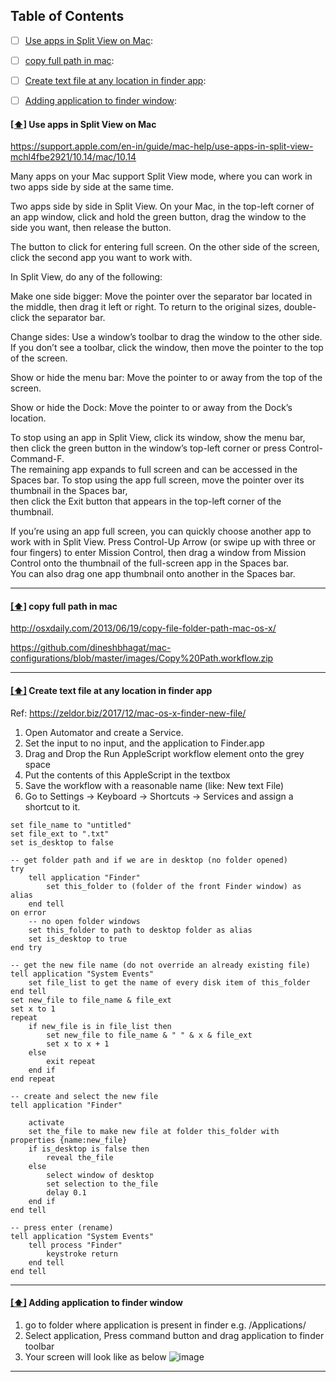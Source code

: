 ## <a name='toc'>Table of Contents</a>
- [ ] [Use apps in Split View on Mac](#split):
- [ ] [copy full path in mac](#copypath):
- [ ] [Create text file at any location in finder app](#textfile):
- [ ] [Adding application to finder window](#addAppFinder):




#### [[⬆]](#toc) <a name='split'>Use apps in Split View on Mac</a>

https://support.apple.com/en-in/guide/mac-help/use-apps-in-split-view-mchl4fbe2921/10.14/mac/10.14

Many apps on your Mac support Split View mode, where you can work in two apps side by side at the same time.

Two apps side by side in Split View.
On your Mac, in the top-left corner of an app window, click and hold the green button, drag the window to the side you want, then release the button.

The button to click for entering full screen.
On the other side of the screen, click the second app you want to work with.

In Split View, do any of the following:

Make one side bigger: Move the pointer over the separator bar located in the middle, then drag it left or right. To return to the original sizes, double-click the separator bar.

Change sides: Use a window’s toolbar to drag the window to the other side. If you don’t see a toolbar, click the window, then move the pointer to the top of the screen.

Show or hide the menu bar: Move the pointer to or away from the top of the screen.

Show or hide the Dock: Move the pointer to or away from the Dock’s location.

To stop using an app in Split View, click its window, show the menu bar, then click the green button in the window’s top-left corner or press Control-Command-F.  
The remaining app expands to full screen and can be accessed in the Spaces bar. To stop using the app full screen, move the pointer over its thumbnail in the Spaces bar,  
then click the Exit button  that appears in the top-left corner of the thumbnail.

If you’re using an app full screen, you can quickly choose another app to work with in Split View. 
Press Control-Up Arrow (or swipe up with three or four fingers) to enter Mission Control, then drag a window from Mission Control onto the thumbnail of the full-screen app in the Spaces bar.  
You can also drag one app thumbnail onto another in the Spaces bar.

-------------------------------------------------------------------------------------------------------------------------------------------------------------------------------------------------------------------------------------------------------------------------------------------------
#### [[⬆]](#toc) <a name='copypath'>copy full path in mac</a>

http://osxdaily.com/2013/06/19/copy-file-folder-path-mac-os-x/

https://github.com/dineshbhagat/mac-configurations/blob/master/images/Copy%20Path.workflow.zip

-------------------------------------------------------------------------------------------------------------------------------------------------------------------------------------------------------------------------------------------------------------------------------------------------
#### [[⬆]](#toc) <a name='textfile'>Create text file at any location in finder app</a>

Ref: https://zeldor.biz/2017/12/mac-os-x-finder-new-file/

01. Open Automator and create a Service.  
02. Set the input to no input, and the application to Finder.app   
03. Drag and Drop the Run AppleScript workflow element onto the grey space  
04. Put the contents of this AppleScript in the textbox  
05. Save the workflow with a reasonable name (like: New text File)  
06. Go to Settings -> Keyboard -> Shortcuts -> Services and assign a shortcut to it.  

```applescript
set file_name to "untitled"
set file_ext to ".txt"
set is_desktop to false

-- get folder path and if we are in desktop (no folder opened)
try
	tell application "Finder"
		set this_folder to (folder of the front Finder window) as alias
	end tell
on error
	-- no open folder windows
	set this_folder to path to desktop folder as alias
	set is_desktop to true
end try

-- get the new file name (do not override an already existing file)
tell application "System Events"
	set file_list to get the name of every disk item of this_folder
end tell
set new_file to file_name & file_ext
set x to 1
repeat
	if new_file is in file_list then
		set new_file to file_name & " " & x & file_ext
		set x to x + 1
	else
		exit repeat
	end if
end repeat

-- create and select the new file
tell application "Finder"
	
	activate
	set the_file to make new file at folder this_folder with properties {name:new_file}
	if is_desktop is false then
		reveal the_file
	else
		select window of desktop
		set selection to the_file
		delay 0.1
	end if
end tell

-- press enter (rename)
tell application "System Events"
	tell process "Finder"
		keystroke return
	end tell
end tell
```
-------------------------------------------------------------------------------------------------------------------------------------------------------------------------------------------------------------------------------------------------------------------------------------------------

#### [[⬆]](#toc) <a name='addAppFinder'>Adding application to finder window</a>
1. go to folder where application is present in finder e.g. /Applications/
2. Select application, Press command button and drag application to finder toolbar
3. Your screen will look like as below
![image](https://github.com/dineshbhagat/mac-configurations/blob/master/images/finder-toolbar-customization.png)


-------------------------------------------------------------------------------------------------------------------------------------------------------------------------------------------------------------------------------------------------------------------------------------------------
